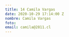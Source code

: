 ```yaml
---
title: 14 Camila Vargas
date: 2020-10-29 17:14:00 Z
nombre: Camila Vargas
foto: 
email: camila@2811.cl
---
```


